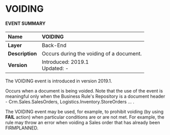 # VOIDING
#### EVENT SUMMARY
|Name|VOIDING
|:----|:----
|**Layer**| Back-End
|**Description**| Occurs during the voiding of a document.
|**Version**| Introduced: 2019.1 <br> Updated: -

The VOIDING event is introduced in version 2019.1.

Occurs when a document is being voided. Note that the use of the event is meaningful only when the Business Rule's Repository is a document header - Crm.Sales.SalesOrders, Logistics.Inventory.StoreOrders ... .

The VOIDING event may be used, for example, to prohibit voiding (by using **FAIL** action) when particular conditions are or are not met. For example, the rule may throw an error when voiding a Sales order that has already been FIRMPLANNED.
